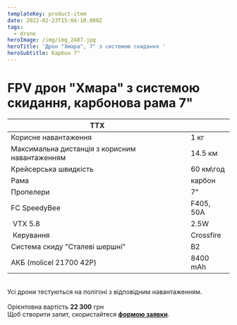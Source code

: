 ```yaml
---
templateKey: product-item
date: 2022-02-23T15:04:10.000Z
tags:
  - drone
heroImage: /img/img_2487.jpg
heroTitle: 'Дрон "Хмара", 7" з системою скидання '
heroSubtitle: Карбон 7"
---
```

# FPV дрон "Хмара" з системою скидання, карбонова рама 7"

| ТТХ                                            |           |
| ---------------------------------------------- | --------- |
| Корисне навантаження                           | 1 кг      |
| Максимальна дистанція з корисним навантаженням | 14.5 км   |
| Крейсерська швидкість                          | 60 км\год |
| Р﻿ама                                           | карбон    |
| Пропелери                                      | 7"        |
| FC SpeedyBee                                   | F405, 50A |
|﻿ VTX 5.8                                        |2.5W       |    
|﻿ Керування                                      |Crossfire  |    
| Система скиду "Cталеві шершні"                 |B2         |   
| АКБ (molicel 21700 42P)                        | 8400 mAh  |

\
Усі дрони тестуються на полігоні з відповідним навантаженням.\
\
Орієнтовна вартість **22 300** грн \
Щоб створити запит, скористайтеся <a href="https://docs.google.com/forms/d/e/1FAIpQLSflTILqQ9CENT9xGsnn4Ke6l-D-2m2yaclV2jH2pzXmjGk51w/viewform" target="_blank" rel="noopener noreferrer">**формою заявки**</a>.